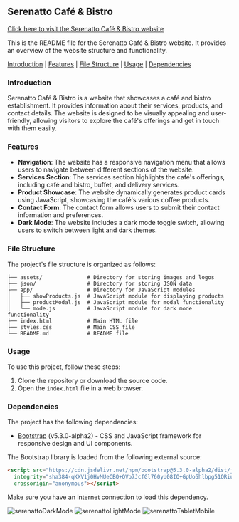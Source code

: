 ## Serenatto Café & Bistro

[Click here to visit the Serenatto Café & Bistro website](https://christianduhp.github.io/serenatto/)

This is the README file for the Serenatto Café & Bistro website. It provides an overview of the website structure and functionality.

[Introduction](#introduction) |  [Features](#features) |  [File Structure](#file-structure)  |  [Usage](#usage) | [Dependencies](#dependencies)

### Introduction
Serenatto Café & Bistro is a website that showcases a café and bistro establishment. It provides information about their services, products, and contact details. The website is designed to be visually appealing and user-friendly, allowing visitors to explore the café's offerings and get in touch with them easily.

### Features
- **Navigation**: The website has a responsive navigation menu that allows users to navigate between different sections of the website.
- **Services Section**: The services section highlights the café's offerings, including café and bistro, buffet, and delivery services.
- **Product Showcase**: The website dynamically generates product cards using JavaScript, showcasing the café's various coffee products.
- **Contact Form**: The contact form allows users to submit their contact information and preferences.
- **Dark Mode**: The website includes a dark mode toggle switch, allowing users to switch between light and dark themes.

### File Structure
The project's file structure is organized as follows:

```
├── assets/              # Directory for storing images and logos
├── json/                # Directory for storing JSON data
├── app/                 # Directory for JavaScript modules
│   ├── showProducts.js  # JavaScript module for displaying products
│   ├── productModal.js  # JavaScript module for modal functionality
│   └── mode.js          # JavaScript module for dark mode functionality
├── index.html           # Main HTML file
├── styles.css           # Main CSS file
└── README.md            # README file
```

### Usage
To use this project, follow these steps:

1. Clone the repository or download the source code.
2. Open the `index.html` file in a web browser.

### Dependencies
The project has the following dependencies:

- [Bootstrap](https://getbootstrap.com/) (v5.3.0-alpha2) - CSS and JavaScript framework for responsive design and UI components.

The Bootstrap library is loaded from the following external source:

```html
<script src="https://cdn.jsdelivr.net/npm/bootstrap@5.3.0-alpha2/dist/js/bootstrap.bundle.min.js"
  integrity="sha384-qKXV1j0HvMUeCBQ+QVp7JcfGl760yU08IQ+GpUo5hlbpg51QRiuqHAJz8+BrxE/N"
  crossorigin="anonymous"></script>
```

Make sure you have an internet connection to load this dependency.

![serenattoDarkMode](https://github.com/christianduhp/serenatto/assets/85292359/c72c7fd2-25ad-4175-95c6-977e9ae9c6d3#vitrinedev)
![serenattoLightMode](https://github.com/christianduhp/serenatto/assets/85292359/c5988281-8a24-4c35-8c08-f473b8bb2671)
![serenattoTabletMobile](https://github.com/christianduhp/serenatto/assets/85292359/11e9150a-cc61-4207-bbe2-2c4757bc7b19)


